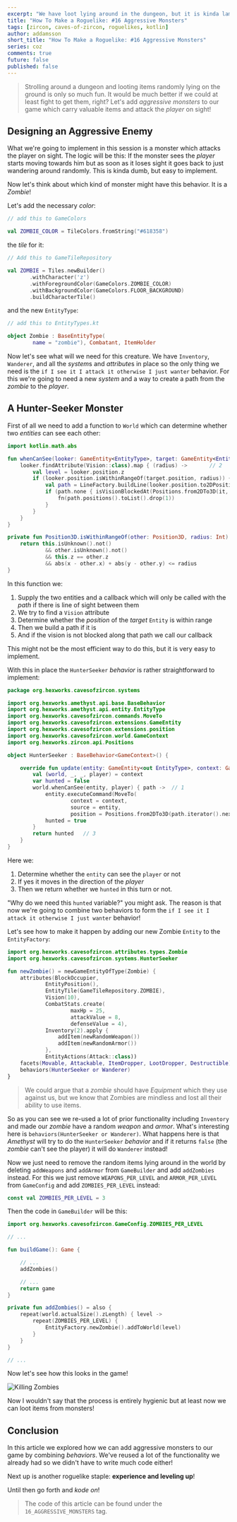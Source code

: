 ```yaml
---
excerpt: "We have loot lying around in the dungeon, but it is kinda lame. Let's create a new type of monster which will carry these!"
title: "How To Make a Roguelike: #16 Aggressive Monsters"
tags: [zircon, caves-of-zircon, roguelikes, kotlin]
author: addamsson
short_title: "How To Make a Roguelike: #16 Aggressive Monsters"
series: coz
comments: true
future: false
published: false
---
```


> Strolling around a dungeon and looting items randomly lying on the ground is only so much fun.
It would be much better if we could at least fight to get them, right? Let's add *aggressive monsters*
to our game which carry valuable items and attack the *player* on sight!

## Designing an Aggressive Enemy

What we're going to implement in this session is a monster which attacks the player on sight. The logic
will be this: If the monster sees the *player* starts moving towards him but as soon as it loses sight
it goes back to just wandering around randomly. This is kinda dumb, but easy to implement.

Now let's think about which kind of monster might have this behavior. It is a *Zombie*!

Let's add the necessary *color*:

```kotlin
// add this to GameColors

val ZOMBIE_COLOR = TileColors.fromString("#618358")
```

the *tile* for it:
 
 ```kotlin
// Add this to GameTileRepository

val ZOMBIE = Tiles.newBuilder()
        .withCharacter('z')
        .withForegroundColor(GameColors.ZOMBIE_COLOR)
        .withBackgroundColor(GameColors.FLOOR_BACKGROUND)
        .buildCharacterTile()
```

and the new `EntityType`:

```kotlin
// add this to EntityTypes.kt

object Zombie : BaseEntityType(
        name = "zombie"), Combatant, ItemHolder
```

Now let's see what will we need for this creature. We have `Inventory`, `Wanderer`, and all the *system*s and
*attribute*s in place so the only thing we need is the `if I see it I attack it otherwise I just wanter` behavior.
For this we're going to need a new *system* and a way to create a path from the *zombie* to the *player*.

## A Hunter-Seeker Monster

First of all we need to add a function to `World` which can determine whether two *entities* can see each other:

```kotlin
import kotlin.math.abs

fun whenCanSee(looker: GameEntity<EntityType>, target: GameEntity<EntityType>, fn: (path: List<Position>) -> Unit) { // 1
    looker.findAttribute(Vision::class).map { (radius) ->       // 2
        val level = looker.position.z
        if (looker.position.isWithinRangeOf(target.position, radius)) {  // 3
            val path = LineFactory.buildLine(looker.position.to2DPosition(), target.position.to2DPosition())  // 4
            if (path.none { isVisionBlockedAt(Positions.from2DTo3D(it, level)) }) { // 5
                fn(path.positions().toList().drop(1))
            }
        }
    }
}

private fun Position3D.isWithinRangeOf(other: Position3D, radius: Int): Boolean {
    return this.isUnknown().not()
            && other.isUnknown().not()
            && this.z == other.z
            && abs(x - other.x) + abs(y - other.y) <= radius
}
```

In this function we:

1. Supply the two entities and a callback which will only be called with the *path* if there is line of sight
   between them
2. We try to find a `Vision` attribute
3. Determine whether the *position* of the *target* `Entity` is within range
4. Then we build a path if it is
5. And if the vision is not blocked along that path we call our callback

This might not be the most efficient way to do this, but it is very easy to implement.

With this in place the `HunterSeeker` *behavior* is rather straightforward to implement:

```kotlin
package org.hexworks.cavesofzircon.systems

import org.hexworks.amethyst.api.base.BaseBehavior
import org.hexworks.amethyst.api.entity.EntityType
import org.hexworks.cavesofzircon.commands.MoveTo
import org.hexworks.cavesofzircon.extensions.GameEntity
import org.hexworks.cavesofzircon.extensions.position
import org.hexworks.cavesofzircon.world.GameContext
import org.hexworks.zircon.api.Positions

object HunterSeeker : BaseBehavior<GameContext>() {

    override fun update(entity: GameEntity<out EntityType>, context: GameContext): Boolean {
        val (world, _, _, player) = context
        var hunted = false
        world.whenCanSee(entity, player) { path ->  // 1
            entity.executeCommand(MoveTo(
                    context = context,
                    source = entity,
                    position = Positions.from2DTo3D(path.iterator().next(), player.position.z)))    // 2
            hunted = true
        }
        return hunted   // 3
    }
}
```

Here we:

1. Determine whether the `entity` can see the `player` or not
2. If yes it moves in the direction of the *player*
3. Then we return whether we `hunted` in this turn or not.

"Why do we need this `hunted` variable?" you might ask. The reason is that now we're going to combine
two behaviors to form the `if I see it I attack it otherwise I just wanter` behavior!

Let's see how to make it happen by adding our new Zombie `Entity` to the `EntityFactory`:

```kotlin
import org.hexworks.cavesofzircon.attributes.types.Zombie
import org.hexworks.cavesofzircon.systems.HunterSeeker

fun newZombie() = newGameEntityOfType(Zombie) {
    attributes(BlockOccupier,
            EntityPosition(),
            EntityTile(GameTileRepository.ZOMBIE),
            Vision(10),
            CombatStats.create(
                    maxHp = 25,
                    attackValue = 8,
                    defenseValue = 4),
            Inventory(2).apply {
                addItem(newRandomWeapon())
                addItem(newRandomArmor())
            },
            EntityActions(Attack::class))
    facets(Movable, Attackable, ItemDropper, LootDropper, Destructible)
    behaviors(HunterSeeker or Wanderer)
}
```

> We could argue that a *zombie* should have *Equipment* which they use against us, but we know that
Zombies are mindless and lost all their ability to use items.

So as you can see we re-used a lot of prior functionality including `Inventory` and made our *zombie* have
a random *weapon* and *armor*. What's interesting here is `behaviors(HunterSeeker or Wanderer)`. What happens
here is that *Amethyst* will try to do the `HunterSeeker` *behavior* and if it returns `false` (the *zombie* can't
see the player) it will do `Wanderer` instead!

Now we just need to remove the random items lying around in the world by deleting `addWeapons` and `addArmor`
from `GameBuilder` and add `addZombies` instead. For this we just remove `WEAPONS_PER_LEVEL` and `ARMOR_PER_LEVEL`
from `GameConfig` and add `ZOMBIES_PER_LEVEL` instead:

```kotlin
const val ZOMBIES_PER_LEVEL = 3
```

Then the code in `GameBuilder` will be this:

```kotlin
import org.hexworks.cavesofzircon.GameConfig.ZOMBIES_PER_LEVEL

// ...

fun buildGame(): Game {

    // ...
    addZombies()

    // ...
    return game
}

private fun addZombies() = also {
    repeat(world.actualSize().zLength) { level ->
        repeat(ZOMBIES_PER_LEVEL) {
            EntityFactory.newZombie().addToWorld(level)
        }
    }
}

// ...
```

Now let's see how this looks in the game!

![Killing Zombies](/assets/img/killing_zombies.gif)

Now I wouldn't say that the process is entirely hygienic but at least now we can loot items from monsters!

## Conclusion

In this article we explored how we can add aggressive monsters to our game by combining *behaviors*. We've
reused a lot of the functionality we already had so we didn't have to write much code either!

Next up is another roguelike staple: **experience and leveling up**!

Until then go forth and *kode on*!
 
> The code of this article can be found under the `16_AGGRESSIVE_MONSTERS` tag.
